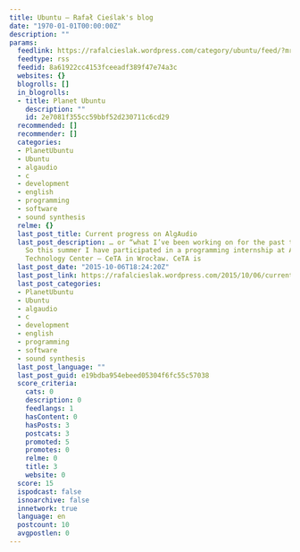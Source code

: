 ```yaml
---
title: Ubuntu – Rafał Cieślak's blog
date: "1970-01-01T00:00:00Z"
description: ""
params:
  feedlink: https://rafalcieslak.wordpress.com/category/ubuntu/feed/?mrss=off
  feedtype: rss
  feedid: 8a61922cc4153fceeadf389f47e74a3c
  websites: {}
  blogrolls: []
  in_blogrolls:
  - title: Planet Ubuntu
    description: ""
    id: 2e7081f355cc59bbf52d230711c6cd29
  recommended: []
  recommender: []
  categories:
  - PlanetUbuntu
  - Ubuntu
  - algaudio
  - c
  - development
  - english
  - programming
  - software
  - sound synthesis
  relme: {}
  last_post_title: Current progress on AlgAudio
  last_post_description: … or “what I’ve been working on for the past three months”.
    So this summer I have participated in a programming internship at Audiovisual
    Technology Center – CeTA in Wrocław. CeTA is
  last_post_date: "2015-10-06T18:24:20Z"
  last_post_link: https://rafalcieslak.wordpress.com/2015/10/06/current-progress-on-algaudio/
  last_post_categories:
  - PlanetUbuntu
  - Ubuntu
  - algaudio
  - c
  - development
  - english
  - programming
  - software
  - sound synthesis
  last_post_language: ""
  last_post_guid: e19bdba954ebeed05304f6fc55c57038
  score_criteria:
    cats: 0
    description: 0
    feedlangs: 1
    hasContent: 0
    hasPosts: 3
    postcats: 3
    promoted: 5
    promotes: 0
    relme: 0
    title: 3
    website: 0
  score: 15
  ispodcast: false
  isnoarchive: false
  innetwork: true
  language: en
  postcount: 10
  avgpostlen: 0
---
```

